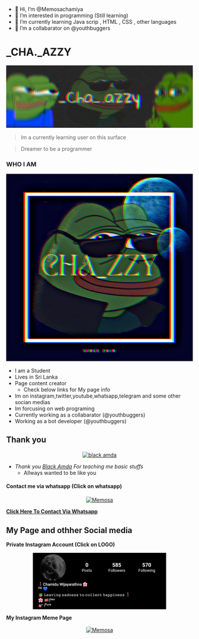 - 👋 Hi, I’m @Memosachamiya
- 👀 I’m interested in programming (Still learning)
- 🌱 I’m currently learning Java scrip , HTML , CSS , other languages
- 💞️ I’m a collabarator on @youthbuggers

# _CHA._AZZY 
![](https://github.com/Memosachamiya/Memosa/blob/main/plugins/Mybanner.jpg?raw=true)

> Im a currently learning user on this surface

> Dreamer to be a programmer


### WHO I AM

![](https://github.com/Memosachamiya/ragn-md/blob/main/plugins/My%20logo.png?raw=true)


- I am a Student
- Lives in Sri Lanka
- Page content creator
    - Check below links for My page info
- Im on instagram,twitter,youtube,whatsapp,telegram and some other socian medias
- Im forcusing on web programing 
- Currently working as a collabarator (@youthbuggers)
- Working as a bot developer (@youthbuggers)
## Thank you
<p align="center">
<a href="https://github.com/BlackAmda"><img align="center" src="https://avatars.githubusercontent.com/u/83172207?v=" alt="black amda" height="300" width="300" /></a>
    
- _Thank you [Black Amda][https://github.com/BlackAmda] For teaching me basic stuffs_
     - Allways wanted to be like you



#### Contact me via whatsapp (Click on whatsapp)
<p align="center">
<a href="https://wa.me/94760168732"><img align="center" src="https://static.whatsapp.net/rsrc.php/v3/yO/r/FsWUqRoOsPu.png" alt="Memosa" height="202" width="385" /></a>

****[Click Here To Contact Via Whatsapp]()****

[https://github.com/BlackAmda]: https://github.com/BlackAmda "https://github.com/BlackAmda"

## My Page and othher Social media
**Private Instagram Account (Click on LOGO)**
<p align="center">
<a href="https://www.instagram.com/_cha._azzy/"><img align="center" src="https://github.com/Memosachamiya/Memosachamiya/blob/main/Screenshot_20220730-213750.png" alt="Personal Instagram" height="152" width="360" /></a>
<br>

**My Instagram Meme Page**
<p align="center">
<a href="https://www.instagram.com/memosa_page"><img align="center" src="https://www.pngmart.com/files/13/Instagram-Logo-Transparent.png" alt="Memosa" height="112" width="300" /></a>
<br>

